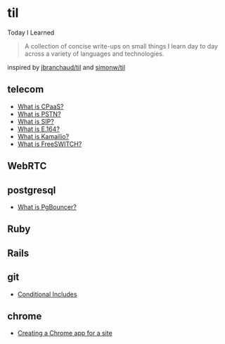 # til
Today I Learned

> A collection of concise write-ups on small things I learn day to day across a variety of languages and technologies.

inspired by [jbranchaud/til](https://github.com/jbranchaud/til) and [simonw/til](https://github.com/simonw/til)

## telecom

* [What is CPaaS?](https://github.com/ryanwi/til/blob/main/telecom/what-is-CPaaS.md)
* [What is PSTN?](https://github.com/ryanwi/til/blob/main/telecom/what-is-PSTN.md)
* [What is SIP?](https://github.com/ryanwi/til/blob/main/telecom/what-is-SIP.md)
* [What is E.164?](https://github.com/ryanwi/til/blob/main/telecom/what-is-e-164.md)
* [What is Kamailio?](https://github.com/ryanwi/til/blob/main/telecom/what-is-kamailio.md)
* [What is FreeSWITCH?]((https://github.com/ryanwi/til/blob/main/telecom/what-is-freeswitch.md))

## WebRTC

## postgresql

* [What is PgBouncer?](https://github.com/ryanwi/til/blob/main/postgresql/what-is-pgbouncer.md)

## Ruby


## Rails

## git

* [Conditional Includes](https://github.com/ryanwi/til/blob/main/git/conditional-includes.md)

## chrome

* [Creating a Chrome app for a site](https://github.com/ryanwi/til/blob/main/chrome/creating-chrome-app.md)

## 
